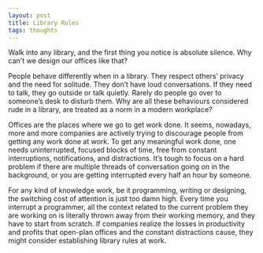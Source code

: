 ```yaml
---
layout: post
title: Library Rules
tags: thoughts
---
```


Walk into any library, and the first thing you notice is absolute silence. Why can't we design our offices like that?

People behave differently when in a library. They respect others’ privacy and the need for solitude. They don’t have loud conversations. If they need to talk, they go outside or talk quietly. Rarely do people go over to someone’s desk to disturb them. Why are all these behaviours considered rude in a library, are treated as a norm in a modern workplace?

Offices are the places where we go to get work done. It seems, nowadays, more and more companies are actively trying to discourage people from getting any work done at work. To get any meaningful work done, one needs uninterrupted, focused blocks of time, free from constant interruptions, notifications, and distractions. It’s tough to focus on a hard problem if there are multiple threads of conversation going on in the background, or you are getting interrupted every half an hour by someone.

For any kind of knowledge work, be it programming, writing or designing, the switching cost of attention is just too damn high. Every time you interrupt a programmer, all the context related to the current problem they are working on is literally thrown away from their working memory, and they have to start from scratch. If companies realize the losses in productivity and profits that open-plan offices and the constant distractions cause, they might consider establishing library rules at work.


